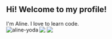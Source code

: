 ## Hi! Welcome to my profile! 
  <div>
  I'm Aline. I love to learn code.
</div>
  <div>
  <a href = "mailto: alinebahlsdev@gmail.com"><img src="https://img.shields.io/badge/-Gmail-%23EA4335?style=for-the-badge&logo=gmail&logoColor=white" target="_blank"></a>
  <a href="https://www.linkedin.com/in/alinebahls/" target="_blank"><img src="https://img.shields.io/badge/-LinkedIn-%230077B5?style=for-the-badge&logo=linkedin&logoColor=white" target="_blank"></a>
  <img align="left" alt="aline-yoda" src="http://4.bp.blogspot.com/-OVqJijVckhU/U_U6biTojoI/AAAAAAAAK7o/swXSwWoetIg/s1600/friends%2B4.gif">
</div>

